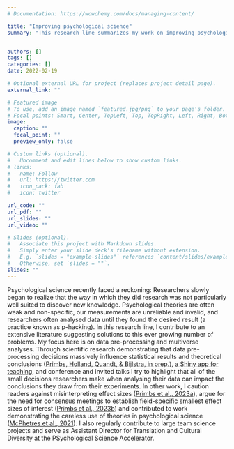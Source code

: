 ```yaml
---
# Documentation: https://wowchemy.com/docs/managing-content/

title: "Improving psychological science"
summary: "This research line summarizes my work on improving psychological science - by means of meta-science, commentaries, workshops, and presentations. My main focus here is data pre-processing and multiverse analysis, but I also work on psychological theories, effect sizes, and scientific translation."


authors: []
tags: []
categories: []
date: 2022-02-19

# Optional external URL for project (replaces project detail page).
external_link: ""

# Featured image
# To use, add an image named `featured.jpg/png` to your page's folder.
# Focal points: Smart, Center, TopLeft, Top, TopRight, Left, Right, BottomLeft, Bottom, BottomRight.
image:
  caption: ""
  focal_point: ""
  preview_only: false

# Custom links (optional).
#   Uncomment and edit lines below to show custom links.
# links:
# - name: Follow
#   url: https://twitter.com
#   icon_pack: fab
#   icon: twitter

url_code: ""
url_pdf: ""
url_slides: ""
url_video: ""

# Slides (optional).
#   Associate this project with Markdown slides.
#   Simply enter your slide deck's filename without extension.
#   E.g. `slides = "example-slides"` references `content/slides/example-slides.md`.
#   Otherwise, set `slides = ""`.
slides: ""
---
```


Psychological science recently faced a reckoning: Researchers slowly began to realize that the way in which they did research was not particularly well suited to discover new knowledge. Psychological theories are often weak and non-specific, our measurements are unreliable and invalid, and researchers often analysed data until they found the desired result (a practice known as p-hacking). In this research line, I contribute to an extensive literature suggesting solutions to this ever growing number of problems. My focus here is on data pre-processing and multiverse analyses. Through scientific research demonstrating that data pre-processing decisions massively influence statistical results and theoretical conclusions ([Primbs, Holland, Quandt, & Bijlstra, in prep.](https://osf.io/9gj8v/)), [a Shiny app for teaching](https://levolz.shinyapps.io/data_pre-processing/), and conference and invited talks I try to highlight that all of the small decisions researchers make when analysing their data can impact the conclusions they draw from their experiments. In other work, I caution readers against misinterpreting effect sizes ([Primbs et al., 2023a](https://doi.org/10.1177/17456916221100420)), argue for the need for consensus meetings to establish field-specific smallest effect sizes of interest ([Primbs et al., 2023b](https://osf.io/preprints/metaarxiv/3ks6r/)) and contributed to work demonstrating the careless use of theories in psychological science ([McPhetres et al., 2021](https://journals.plos.org/plosone/article?id=10.1371/journal.pone.0247986)). I also regularly contribute to large team science projects and serve as Assistant Director for Translation and Cultural Diversity at the PSychological Science Accelerator.